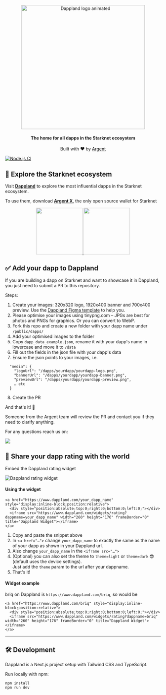 <div align="center">
    <img src="./src/assets/logo-dappland.gif" alt="Dappland logo animated"width=400 alt="dappland-logo" />
    <h4>The home for all dapps in the Starknet ecosystem</h4>
    <p>Built with ❤️ by <a style="text-decoration: underline; color:black" href="https://argent.xyz">Argent</p>
</div>

[![Node.js CI](https://github.com/argentlabs/dappland/actions/workflows/deploy.yml/badge.svg)](https://github.com/argentlabs/dappland/actions/workflows/deploy.yml)

## 🧭 Explore the Starknet ecosystem

Visit <a href="https://dappland.com"><b>Dappland</b></a> to explore the most influential dapps in the Starknet ecosystem.

To use them, download <a href="https://github.com/argentlabs/argent-x"><b>Argent X</b></a>, the only open source wallet for Starknet

<div align="center">
    <a href="https://chrome.google.com/webstore/detail/argent-x-starknet-wallet/dlcobpjiigpikoobohmabehhmhfoodbb">
        <img src="https://argentwebsite.cdn.prismic.io/argentwebsite/55c4ef75-22fb-476d-a088-d61ae5f44002_button-chrome.svg" width=150/>
    </a>
    <a href="https://addons.mozilla.org/en-GB/firefox/addon/argent-x/">
        <img src="https://argentwebsite.cdn.prismic.io/argentwebsite/8d151e84-6437-4670-9e5c-6614463f8c3a_button-firefox.svg" width=150/>
    </a>
 
</div>

## ✅ Add your dapp to Dappland

If you are building a dapp on Starknet and want to showcase it in Dappland, you just need to submit a PR to this repository.

Steps:

1. Create your images: 320x320 logo, 1920x400 banner and 700x400 preview. Use the <a href="https://www.figma.com/community/file/1163928128813560560">Dappland Figma template</a> to help you.
2. Please optimise your images using tinypng.com – JPGs are best for photos and PNGs for graphics. Or you can convert to WebP.
3. Fork this repo and create a new folder with your dapp name under `/public/dapps/`
4. Add your optimised images to the folder
5. Copy `dapp_data_example.json`, rename it with your dapp's name in lowercase and move it to `/data`
6. Fill out the fields in the json file with your dapp's data
7. Ensure the json points to your images, i.e.

```
  "media": {
    "logoUrl": "/dapps/yourdapp/yourdapp-logo.png",
    "bannerUrl": "/dapps/yourdapp/yourdapp-banner.png",
    "previewUrl": "/dapps/yourdapp/yourdapp-preview.png",
    … etc
  }
```

8. Create the PR

And that's it! 🚀

Someone from the Argent team will review the PR and contact you if they need to clarify anything.

For any questions reach us on:

<a href="https://discord.gg/T4PDFHxm6T">
  <img src="https://img.shields.io/badge/Discord-6666FF?style=for-the-badge&logo=discord&logoColor=white">
</a>

## 📣 Share your dapp rating with the world

Embed the Dappland rating widget

<img src="https://dv3jj1unlp2jl.cloudfront.net/dappland/widget-rating.svg" alt="Dappland rating widget" />

#### Using the widget

```
<a href="https://www.dappland.com/your_dapp_name" style="display:inline-block;position:relative">
  <div style="position:absolute;top:0;right:0;bottom:0;left:0;"></div>
  <iframe src="https://www.dappland.com/widgets/rating?dappname=your_dapp_name" width="260" height="176" frameBorder="0" title="Dappland Widget"></iframe>
</a>
```

1. Copy and paste the snippet above
2. In `<a href="…">` change `your_dapp_name` to exactly the same as the name of your dapp as shown in your Dappland url.
3. Also change `your_dapp_name` in the `<iframe src="…">`
4. (Optional) you can also set the theme to `theme=light` or `theme=dark` 😎 (default uses the device settings).  
   Just add the `theme` param to the url after your dappname.
5. That's it!

#### Widget example

briq on Dappland is `https://www.dappland.com/briq`, so would be

```
<a href="https://www.dappland.com/briq" style="display:inline-block;position:relative">
  <div style="position:absolute;top:0;right:0;bottom:0;left:0;"></div>
  <iframe src="https://www.dappland.com/widgets/rating?dappname=briq" width="260" height="176" frameBorder="0" title="Dappland Widget"></iframe>
</a>
```

---

## 🛠 Development

Dappland is a Next.js project setup with Tailwind CSS and TypeScript.

Run locally with npm:

```
npm install
npm run dev
```
